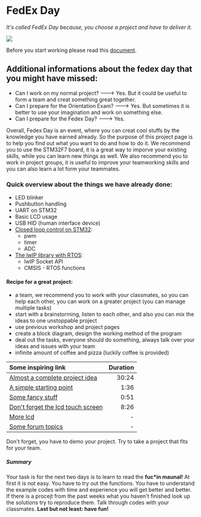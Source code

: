 # FedEx Day

*It's called FedEx Day because, you choose a project and have to deliver it.*

![](http://s1.q4cdn.com/714383399/files/design/slider/fedex-ground-truck-courier1.jpg)

Before you start working please read this [document](https://docs.google.com/document/d/1FNR_Jm0eEhtq7Z_DPYTfiqPqFVs8z5YOxRZyW_Lzf28/edit#).

## Additional informations about the fedex day that you might have missed:
- Can I work on my normal project? ---> Yes. But it could be useful to form a team and creat something great together.
- Can I prepare for the Orientation Exam? ---> Yes. But sometimes it is better to use your imagination and work on something else.
- Can I prepare for the Fedex Day? ---> Yes.

Overall, Fedex Day is an event, where you can creat cool stuffs by the knowledge you have earned already. So the purpose of this
project page is to help you find out what you want to do and how to do it. We recommend you to use the STM32F7 board, it is a great way
to imporve your existing skills, while you can learn new things as well. We also recommend you to work in project groups,
it is useful to improve your teamworking skills and you can also learn a lot form your teammates.

### Quick overview about the things we have already done:
- LED blinker
- Pushbutton handling
- UART on STM32
- Basic LCD usage
- USB HID (human interface device)
- [Closed loop control on STM32](https://github.com/greenfox-academy/teaching-materials/blob/hw-fedex/project/hardware/fedex/pwm-timer-ADC.md):
    - pwm
    - timer
    - ADC
- [The lwIP library with RTOS](https://github.com/greenfox-academy/teaching-materials/blob/hw-fedex/project/hardware/fedex/cmsis-rtos.md):
    - lwIP Socket API
    - CMSIS - RTOS functions

#### Recipe for a great project:
- a team, we recommend you to work with your classmates, so you can help each other, you can work
on a greater project (you can manage multiple tasks)
- start with a brainstorming, listen to each other, and also you can mix the ideas to one unstoppable project
- use previous workshop and project pages
- create a block diagram, design the working method of the program
- deal out the tasks, everyone should do something, always talk over your ideas and issues with your team
- infinite amount of coffee and pizza (luckily coffee is provided)

| Some inspiring link | Duration |
|:---------|-----:|
| [Almost a complete project idea](https://www.youtube.com/watch?v=lbca4T4oXWk) | 30:24 |
| [A simple starting point](https://www.youtube.com/watch?v=Cra98PCRpGI)|1:36|
| [Some fancy stuff](https://www.youtube.com/watch?v=Hg7-K06FhcI) | 0:51 |
|[Don't forget the lcd touch screen](https://www.youtube.com/watch?v=BJ6oXZlA7X8)|8:26 |
|[More lcd](http://www.embedded-wizard.de/)| -|
|[Some forum topics](http://www.openstm32.org/tiki-view_forum.php?forumId=7)|-|



Don't forget, you have to demo your project. Try to take a project that fits for your team.

##### Summary

Your task is for the next two days is to learn to read the **fuc*in maunal!** At first it is not easy. You have to try out the functions. You have to understand the example codes with time and experience you will get better and better. If there is a procejt from the past weeks what you haven't finished look up the solutions try to reproduce them. Talk through codes with your classmates. **Last but not least: have fun!**
